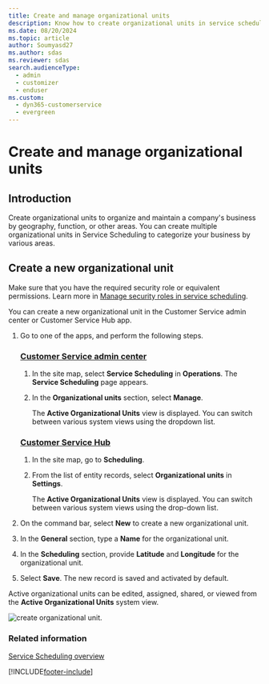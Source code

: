 ```yaml
---
title: Create and manage organizational units
description: Know how to create organizational units in service scheduling in Dynamics 365 Customer Service.
ms.date: 08/20/2024
ms.topic: article
author: Soumyasd27
ms.author: sdas
ms.reviewer: sdas
search.audienceType: 
  - admin
  - customizer
  - enduser
ms.custom:
  - dyn365-customerservice
  - evergreen
---
```


# Create and manage organizational units  

## Introduction

Create organizational units to organize and maintain a company's business by geography, function, or other areas. You can create multiple organizational units in Service Scheduling to categorize your business by various areas.

## Create a new organizational unit

Make sure that you have the required security role or equivalent permissions. 
Learn more in [Manage security roles in service scheduling](manage-security-roles.md).

You can create a new organizational unit in the Customer Service admin center or Customer Service Hub app.

1. Go to one of the apps, and perform the following steps.

   ### [Customer Service admin center](#tab/customerserviceadmincenter)

    1. In the site map, select **Service Scheduling** in **Operations**. The **Service Scheduling** page appears.
    1. In the **Organizational units** section, select **Manage**.                                                                         
        
        The **Active Organizational Units** view is displayed. You can switch between various system views using the dropdown list.  

   ### [Customer Service Hub](#tab/customerservicehub)

    1. In the site map, go to **Scheduling**.
    1. From the list of entity records, select **Organizational units** in **Settings**.                                                              
       
       The **Active Organizational Units** view is displayed. You can switch between various system views using the drop-down list.  
     
 2. On the command bar, select **New** to create a new organizational unit.
 3. In the **General** section, type a **Name** for the organizational unit.
 4. In the **Scheduling** section, provide **Latitude** and **Longitude** for the organizational unit.
 5. Select **Save**. The new record is saved and activated by default.
  
  Active organizational units can be edited, assigned, shared, or viewed from the **Active Organizational Units** system view.
  
   ![create organizational unit.](../media/org_units.png)

### Related information

[Service Scheduling overview](basics-service-service-scheduling.md)


[!INCLUDE[footer-include](../../includes/footer-banner.md)]
